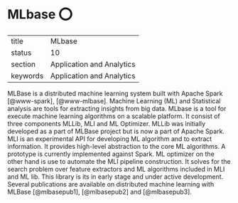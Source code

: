 # MLbase :o:


|          |                           |
| -------- | ------------------------- |
| title    | MLbase                    | 
| status   | 10                        |
| section  | Application and Analytics |
| keywords | Application and Analytics |


    
MLBase is a distributed machine learning system built with Apache
Spark [@www-spark], [@www-mlbase].  Machine Learning (ML) and
Statistical analysis are tools for extracting insights from big data.
MLbase is a tool for execute machine learning algorithms on a scalable
platform. It consist of three components MLLib, MLI and ML
Optimizer. MLLib was initially developed as a part of MLBase project
but is now a part of Apache Spark. MLI is an experimental API for
developing ML algorithm and to extract information. It provides
high-level abstraction to the core ML algorithms. A prototype is
currently implemented against Spark. ML optimizer on the other hand is
use to automate the MLI pipeline construction. It solves for the
search problem over feature extractors and ML algorithms included in
MLI and ML lib. This library is its in early stage and under active
development. Several publications are available on distributed machine
learning with MLBase [@mlbasepub1], [@mlbasepub2]
and [@mlbasepub3].




